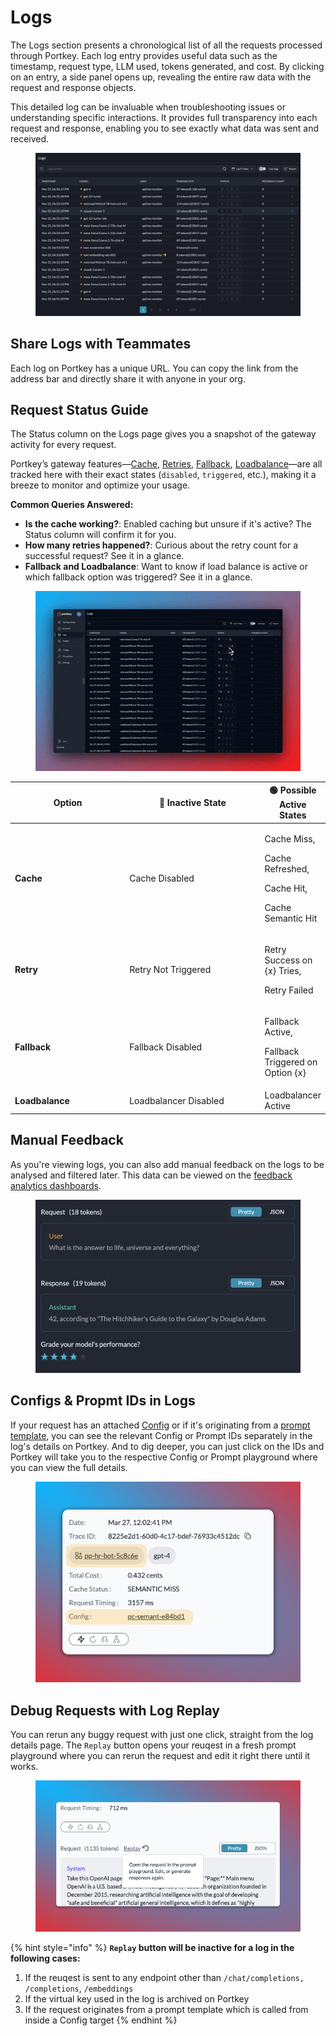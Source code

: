 # Logs

The Logs section presents a chronological list of all the requests processed through Portkey. Each log entry provides useful data such as the timestamp, request type, LLM used, tokens generated, and cost. By clicking on an entry, a side panel opens up, revealing the entire raw data with the request and response objects.

This detailed log can be invaluable when troubleshooting issues or understanding specific interactions. It provides full transparency into each request and response, enabling you to see exactly what data was sent and received.

<figure><img src="../../.gitbook/assets/image (11).png" alt=""><figcaption></figcaption></figure>

## Share Logs with Teammates

Each log on Portkey has a unique URL. You can copy the link from the address bar and directly share it with anyone in your org.

## Request Status Guide

The Status column on the Logs page gives you a snapshot of the gateway activity for every request.

Portkey’s gateway features—[Cache](broken-reference), [Retries](broken-reference), [Fallback](broken-reference), [Loadbalance](broken-reference)—are all tracked here with their exact states (`disabled`, `triggered`, etc.), making it a breeze to monitor and optimize your usage.

**Common Queries Answered:**

* **Is the cache working?**: Enabled caching but unsure if it's active? The Status column will confirm it for you.
* **How many retries happened?**: Curious about the retry count for a successful request? See it in a glance.
* **Fallback and Loadbalance**: Want to know if load balance is active or which fallback option was triggered? See it in a glance.

<figure><img src="../../.gitbook/assets/image (12).png" alt=""><figcaption></figcaption></figure>

<table><thead><tr><th width="195">Option</th><th width="238">🔴 Inactive State</th><th>🟢 Possible Active States</th></tr></thead><tbody><tr><td><strong>Cache</strong></td><td>Cache Disabled</td><td><p>Cache Miss,</p><p>Cache Refreshed,</p><p>Cache Hit,</p><p>Cache Semantic Hit</p></td></tr><tr><td><strong>Retry</strong></td><td>Retry Not Triggered</td><td><p>Retry Success on {x} Tries,</p><p>Retry Failed</p></td></tr><tr><td><strong>Fallback</strong></td><td>Fallback Disabled</td><td><p>Fallback Active,</p><p>Fallback Triggered on Option {x}</p></td></tr><tr><td><strong>Loadbalance</strong></td><td>Loadbalancer Disabled</td><td>Loadbalancer Active</td></tr></tbody></table>

## Manual Feedback

As you're viewing logs, you can also add manual feedback on the logs to be analysed and filtered later. This data can be viewed on the [feedback analytics dashboards](analytics.md#feedback).

<figure><img src="../../.gitbook/assets/image (13).png" alt=""><figcaption></figcaption></figure>

## Configs & Propmt IDs in Logs

If your request has an attached [Config](../ai-gateway-streamline-llm-integrations/configs.md) or if it's originating from a [prompt template](../prompt-library.md), you can see the relevant Config or Prompt IDs separately in the log's details on Portkey. And to dig deeper, you can just click on the IDs and Portkey will take you to the respective Config or Prompt playground where you can view the full details.

<div align="left">

<figure><img src="../../.gitbook/assets/config-prompt-in-logs.png" alt=""><figcaption></figcaption></figure>

</div>

## Debug Requests with Log Replay

You can rerun any buggy request with just one click, straight from the log details page. The `Replay` button opens your reuqest in a fresh prompt playground where you can rerun the request and edit it right there until it works.

<div align="left">

<figure><img src="../../.gitbook/assets/log-replay.png" alt=""><figcaption></figcaption></figure>

</div>

{% hint style="info" %}
**`Replay` button will be inactive for a log in the following cases:**

1. If the reuqest is sent to any endpoint other than `/chat/completions,` `/completions`, `/embeddings`
2. If the virtual key used in the log is archived on Portkey
3. If the request originates from a prompt template which is called from inside a Config target
{% endhint %}
